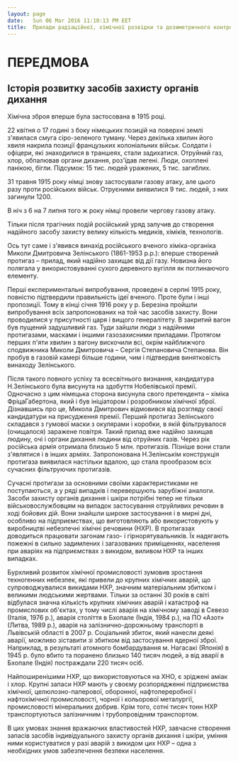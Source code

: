 ```yaml
---
layout: page
date:   Sun 06 Mar 2016 11:10:13 PM EET
title:  Прилади радіаційної, хімічної розвідки та дозиметричного контролю
---
```


# ПЕРЕДМОВА

## Історія розвитку засобів захисту органів дихання

Хімічна зброя вперше була застосована в 1915 році.

22 квітня о 17 годині з боку німецьких позицій на поверхні землі з'явилася смуга сіро-зеленого туману. Через декілька хвилин його хвиля накрила позиції французьких колоніальних військ. Солдати і офіцери, які знаходилися в траншеях, стали задихатися. Отруйний газ, хлор, обпалював органи дихання, роз'їдав легені. Люди, охоплені панікою, бігли. Підсумок: 15 тис. людей уражених, 5 тис. загиблих.

31 травня 1915 року німці знову застосували газову атаку, але цього разу проти російських військ. Отруєними виявилися 9 тис. людей, з них загинули 1200.

В ніч з 6 на 7 липня того ж року німці провели чергову газову атаку.

Тільки після трагічних подій російський уряд залучив до створення надійного засобу захисту велику кількість медиків, хіміків, технологів.

Ось тут саме і з'явився винахід російського вченого хіміка-органіка Миколи Дмитровича Зелінського (1861-1953 р.р.): вперше створений протигаз – прилад, який надійно захищає від дії газу. Новизна його полягала у використовуванні сухого деревного вугілля як поглинаючого елементу.

Перші експериментальні випробування, проведені в серпні 1915 року, повністю підтвердили правильність ідеї вченого. Проте були і інші пропозиції. Тому в кінці січня 1916 року у р. Березіна пройшли випробування всіх запропонованих на той час засобів захисту. Вони проводилися у присутності царя і вищого генералітету. В закритий вагон був пущений задушливий газ. Туди зайшли люди з надійними протигазами, масками і іншими газозахисними приладами. Протягом перших п'яти хвилин з вагону вискочили всі, окрім найближчого сподвижника Миколи Дмитровича – Сергія Степановича Степанова. Він пробув в газовій камері більше години, чим і підтвердив винятковість винаходу Зелінського.

Після такого повного успіху та всесвітнього визнання, кандидатура Н.Зелінського була висунута на здобуття Нобелівської премії. Одночасно з цим німецька сторона висунула свого претендента – хіміка ФріцаГабертона, який і був ініціатором і розробником хімічної зброї. Дізнавшись про це, Микола Дмитрович відмовився від розгляду своєї кандидатури на присудження премії.
Перший протигаз Зелінського складався з гумової маски з окулярами і коробки, в якій фільтрувалося (очищалося) заражене повітря. Такий прилад вже надійно захищав людину, очі і органи дихання людини від отруйних газів.
Через рік російська армія отримала близько 5 млн. протигазів. Пізніше вони стали з'являтися і в інших арміях.
Запропонована Н.Зелінськім конструкція протигаза виявилася настільки вдалою, що стала прообразом всіх сучасних фільтруючих протигазів.

Сучасні протигази за основними своїми характеристиками не поступаються, а у ряді випадків і перевершують зарубіжні аналоги.
Засоби захисту органів дихання і шкіри потрібні тепер не тільки військовослужбовцям на випадок застосування отруйливих речовин в ході бойових дій. Вони знайшли широке застосування і в мирні дні, особливо на підприємствах, що виготовляють або використовують у виробництві небезпечні хімічні речовини (НХР). В протигазах доводиться працювати загонам газо- і гірнорятувальників. Їх надягають пожежні в сильно задимлених і загазованих приміщеннях, населення при аваріях на підприємствах з викидом, виливом НХР та інших випадках. 

Бурхливий розвиток хімічної промисловості зумовив зростання техногенних небезпек, які привели до крупних хімічних аварій, що супроводжувалися викидами НХР, значним матеріальним збитком і великими людськими жертвами.
Тільки за останні 30 років в світі відбулася значна кількість крупних хімічних аварій і катастроф на промислових об'єктах, у тому числі аварія на хімічному заводі в Севезо (Італія, 1976 р.), аварія століття в Бхопале (Індія, 1984 р.), на ПО «Азот» (Литва, 1989 р.), аварія на залізнично-дорожньому транспорті в Львівській області в 2007 р. Соціальний збиток, який нанесли деякі аварії, можливо зіставити зі збитком від застосування ядерної зброї. Наприклад, в результаті атомного бомбардування м. Нагасакі (Японія) в 1945 р. було вбито та поранено близько 140 тисяч людей, а від аварії в Бхопале (Індія) постраждали 220 тисяч осіб. 

Найпоширенішими НХР, що використовуються на ХНО, є зріджені аміак і хлор. Крупні запаси НХР мають у своєму розпорядженні підприємства хімічної, целюлозно-паперової, оборонної, нафтопереробної і нафтохімічної промисловості, чорної і кольорової металургії, промисловості мінеральних добрив. Крім того, сотні тисяч тонн НХР транспортуються залізничним і трубопровідним транспортом.

В цих умовах знання вражаючих властивостей НХР, завчасне створення запасів засобів індивідуального захисту органів дихання і шкіри, уміння ними користуватися у разі аварій з викидом цих НХР – одна з необхідних умов забезпечення безпеки населення.

